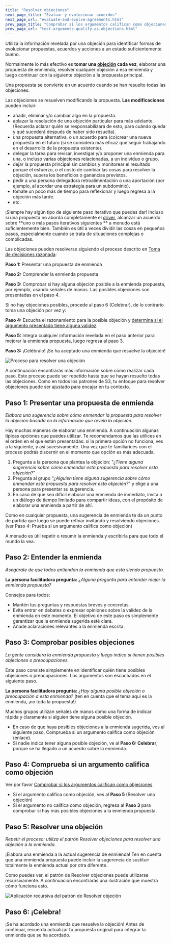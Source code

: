 ```yaml
---
title: "Resolver objeciones"
next_page_title: "Evaluar y evolucionar acuerdos"
next_page_url: "evaluate-and-evolve-agreements.html"
prev_page_title: "Comprobar si los argumentos califican como objeciones"
prev_page_url: "test-arguments-qualify-as-objections.html"
---
```



<div class="card summary"><div class="card-body">Utiliza la información revelada por una objeción para identificar formas de evolucionar propuestas, acuerdos y acciones a un estado suficientemente bueno. 
</div></div>

Normalmente lo más efectivo es **tomar una <a href="glossary.html#entry-objection" class="glossary-tooltip" data-toggle="tooltip" title="Objeción: Un argumento, relacionado con una propuesta, acuerdo, actividad o el estado actual de las cosas, que revela consecuencias o riesgos que preferirías evitar, o muestra maneras valiosas de mejorar.">objeción</a> cada vez**, elaborar una propuesta de enmienda, resolver cualquier objeción a esa enmienda y luego continuar con la siguiente objeción a la propuesta principal.

Una propuesta se convierte en un acuerdo cuando se han resuelto todas las objeciones.

Las objeciones se resuelven modificando la propuesta. **Las modificaciones** pueden incluir:

- añadir, eliminar y/o cambiar algo en la propuesta.
- aplazar la resolución de una objeción particular para más adelante. (Recuerda aclarar quién se responsabilizará de esto, para cuándo queda y qué sucederá después de haber sido resuelta).
- una propuesta alternativa, o un acuerdo para (co)crear una nueva propuesta en el futuro (si se considera más eficaz que seguir trabajando en el desarrollo de la propuesta existente).
- delegar la tarea para revisar, investigar y/o proponer una enmienda para una, o incluso varias objeciones relacionadas, a un individuo o grupo.
- dejar la propuesta principal sin cambios y monitorear el resultado porque el esfuerzo, o el costo de cambiar las cosas para resolver la objeción, supera los beneficios o ganancias previstos.
- pedir a una persona delegadora retroalimentación o una aportación (por ejemplo, al acordar una estrategia para un subdominio).
- tómate un poco más de tiempo para reflexionar y luego regresa a la objeción más tarde.
- etc.

¡Siempre hay algún tipo de siguiente paso iterativo que puedes dar! Incluso si una propuesta no aborda completamente el <a href="glossary.html#entry-driver" class="glossary-tooltip" data-toggle="tooltip" title="Driver: El motivo de una persona o de un grupo para responder a una situación específica.">driver</a>, alcanzar un acuerdo sobre **uno o más pasos iterativos siguientes ** a menudo está suficientemente bien. También es útil a veces dividir las cosas en pequeños pasos, especialmente cuando se trata de situaciones complejas o complicadas.

Las objeciones pueden resolverse siguiendo el proceso descrito en [Toma de decisiones razonada](reasoned-decision-making.html):

**Paso 1:** Presentar una propuesta de enmienda

**Paso 2:** Comprender la enmienda propuesta

**Paso 3:** Comprobar si hay alguna objeción posible a la enmienda propuesta, por ejemplo, usando señales de manos. Las posibles objeciones son presentadas en el paso 4.

Si no hay objeciones posibles, procede al paso 6 (Celebrar), de lo contrario toma una objeción por vez y:

**Paso 4:** Escucha el razonamiento para la posible objeción y [determina si el argumento presentado tiene alguna validez](test-arguments-qualify-as-objections.html).

**Paso 5:** Integra cualquier información revelada en el paso anterior para mejorar la enmienda propuesta, luego regresa al paso 3.

**Paso 3:** ¡Celébralo! ¡Se ha aceptado una enmienda que resuelve la objeción!

![Proceso para resolver una objeción](img/agreements/resolve-objections.png)

A continuación encontrarás más información sobre cómo realizar cada paso. Este proceso puede ser repetido hasta que se hayan resuelto todas las objeciones. Como en todos los patrones de S3, tu enfoque para resolver objeciones puede ser ajustado para encajar en tu contexto.


## Paso 1: Presentar una propuesta de enmienda

*Elabora una sugerencia sobre cómo enmendar la propuesta para resolver la objeción basada en la información que revela la objeción.*

Hay muchas maneras de elaborar una enmienda. A continuación algunas típicas opciones que puedes utilizar. Te recomendamos que las utilices en el orden en el que están presentadas: si la primera opción no funciona, ves a la siguiente, y así sucesivamente. Una vez que te familiarices con el proceso podrás discernir en el momento que opción es más adecuada.

1. Pregunta a la persona que plantea la objeción: "*¿Tiene alguna sugerencia sobre cómo enmendar esta propuesta para resolver esta objeción?*"
2. Pregunta al grupo “*¿Alguien tiene alguna sugerencia sobre cómo enmendar esta propuesta para resolver esta objeción?*" y elige a una persona para presentar su sugerencia.
3. En caso de que sea difícil elaborar una enmienda de inmediato, invita a un diálogo de tiempo limitado para compartir ideas, con el propósito de elaborar una enmienda a partir de ahí.

Como en cualquier propuesta, una sugerencia de enmienda te da un punto de partida que luego se puede refinar invitando y resolviendo objeciones. (ver Paso 4: Prueba si un argumento califica como objeción)

A menudo es útil repetir o resumir la enmienda y escribirla para que todo el mundo la vea.


## Paso 2: Entender la enmienda

*Asegúrate de que todos entiendan la enmienda que está siendo propuesta.*

**La persona facilitadora pregunta:** *¿Alguna pregunta para entender mejor la enmienda propuesta?*

Consejos para todos:

- Mantén tus preguntas y respuestas breves y concretas.
- Evita entrar en debates o expresar opiniones sobre la validez de la enmienda en este momento. El objetivo de este paso es simplemente garantizar que la enmienda sugerida esté clara.
- Añade aclaraciones relevantes a la enmienda escrita.


## Paso 3: Comprobar posibles objeciones

*La gente considera la enmienda propuesta y luego indica si tienen posibles objeciones o preocupaciones.*

Este paso consiste simplemente en identificar quién tiene posibles objeciones o preocupaciones. Los argumentos son escuchados en el siguiente paso.

**La persona facilitadora pregunta:** *¿Hay alguna posible objeción o preocupación a esta enmienda?* (ten en cuenta que el tema aquí es la enmienda, ¡no toda la propuesta!)

Muchos grupos utilizan señales de manos como una forma de indicar rápida y claramente si alguien tiene alguna posible objeción.

- En caso de que haya posibles objeciones a la enmienda sugerida, ves al siguiente paso, Comprueba si un argumento califica como objeción (enlace).
- Si nadie indica tener alguna posible objeción, ve al **Paso 6: Celebrar**, porque se ha llegado a un acuerdo sobre la enmienda.


## Paso 4: Comprueba si un argumento califica como objeción

Ver por favor [Comprobar si los argumentos califican como objeciones](test-arguments-qualify-as-objections.html)

- Si el argumento califica como objeción, ves al **Paso 5** (Resolver una objeción)
- Si el argumento no califica como objeción, regresa al **Paso 3** para comprobar si hay más posibles objeciones a la enmienda propuesta.


## Paso 5: Resolver una objeción

*Repetir el proceso: utiliza el patrón Resolver objeciones para resolver una objeción a la enmienda.*

¡Elabora una enmienda a la actual sugerencia de enmienda! Ten en cuenta que una enmienda propuesta puede incluir la sugerencia de sustituir totalmente la enmienda actual por otra diferente.

Como puedes ver, el patrón de Resolver objeciones puede utilizarse recursivamente. A continuación encontrarás una ilustración que muestra cómo funciona esto.

![Aplicación recursiva del patrón de Resolver objeción](img/agreements/resolve-objections-process.png)


## Paso 6: ¡Celebra!

¡Se ha acordado una enmienda que resuelve la objeción! Antes de continuar, recuerda actualizar tu propuesta original para integrar la enmienda que se ha acordado.
